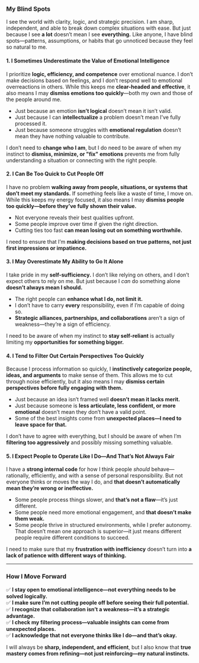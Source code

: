 ### **My Blind Spots**  

I see the world with clarity, logic, and strategic precision. I am sharp, independent, and able to break down complex situations with ease. But just because I see **a lot** doesn’t mean I see **everything.** Like anyone, I have blind spots—patterns, assumptions, or habits that go unnoticed because they feel so natural to me.  

#### **1. I Sometimes Underestimate the Value of Emotional Intelligence**  
I prioritize **logic, efficiency, and competence** over emotional nuance. I don’t make decisions based on feelings, and I don’t respond well to emotional overreactions in others. While this keeps me **clear-headed and effective**, it also means I may **dismiss emotions too quickly**—both my own and those of the people around me.  

- Just because an emotion **isn’t logical** doesn’t mean it isn’t valid.  
- Just because I can **intellectualize** a problem doesn’t mean I’ve fully processed it.  
- Just because someone struggles with **emotional regulation** doesn’t mean they have nothing valuable to contribute.  

I don’t need to **change who I am**, but I do need to be aware of when my instinct to **dismiss, minimize, or "fix" emotions** prevents me from fully understanding a situation or connecting with the right people.  

#### **2. I Can Be Too Quick to Cut People Off**  
I have no problem **walking away from people, situations, or systems that don’t meet my standards.** If something feels like a waste of time, I move on. While this keeps my energy focused, it also means I may **dismiss people too quickly—before they’ve fully shown their value.**  

- Not everyone reveals their best qualities upfront.  
- Some people improve over time if given the right direction.  
- Cutting ties too fast **can mean losing out on something worthwhile.**  

I need to ensure that I’m **making decisions based on true patterns, not just first impressions or impatience.**  

#### **3. I May Overestimate My Ability to Go It Alone**  
I take pride in my **self-sufficiency.** I don’t like relying on others, and I don’t expect others to rely on me. But just because I *can* do something alone **doesn’t always mean I should.**  

- The right people can **enhance what I do, not limit it.**  
- I don’t have to carry **every** responsibility, even if I’m capable of doing so.  
- **Strategic alliances, partnerships, and collaborations** aren’t a sign of weakness—they’re a sign of efficiency.  

I need to be aware of when my instinct to **stay self-reliant** is actually limiting my **opportunities for something bigger.**  

#### **4. I Tend to Filter Out Certain Perspectives Too Quickly**  
Because I process information so quickly, I **instinctively categorize people, ideas, and arguments** to make sense of them. This allows me to cut through noise efficiently, but it also means I may **dismiss certain perspectives before fully engaging with them.**  

- Just because an idea isn’t framed well **doesn’t mean it lacks merit.**  
- Just because someone is **less articulate, less confident, or more emotional** doesn’t mean they don’t have a valid point.  
- Some of the best insights come from **unexpected places—I need to leave space for that.**  

I don’t have to agree with everything, but I should be aware of when I’m **filtering too aggressively** and possibly missing something valuable.  

#### **5. I Expect People to Operate Like I Do—And That’s Not Always Fair**  
I have a **strong internal code** for how I think people *should* behave—rationally, efficiently, and with a sense of personal responsibility. But not everyone thinks or moves the way I do, and **that doesn’t automatically mean they’re wrong or ineffective.**  

- Some people process things slower, and **that’s not a flaw**—it’s just different.  
- Some people need more emotional engagement, and **that doesn’t make them weak.**  
- Some people thrive in structured environments, while I prefer autonomy. That doesn’t mean one approach is superior—it just means different people require different conditions to succeed.  

I need to make sure that my **frustration with inefficiency** doesn’t turn into **a lack of patience with different ways of thinking.**  

---

### **How I Move Forward**  
✅ **I stay open to emotional intelligence—not everything needs to be solved logically.**  
✅ **I make sure I’m not cutting people off before seeing their full potential.**  
✅ **I recognize that collaboration isn’t a weakness—it’s a strategic advantage.**  
✅ **I check my filtering process—valuable insights can come from unexpected places.**  
✅ **I acknowledge that not everyone thinks like I do—and that’s okay.**  

I will always be **sharp, independent, and efficient**, but I also know that **true mastery comes from refining—not just reinforcing—my natural instincts.**